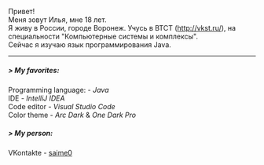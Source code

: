 Привет!    
Меня зовут Илья, мне 18 лет.    
Я живу в России, городе Воронеж. Учусь в ВТСТ (http://vkst.ru/), на специальности "Компьютерные системы и комплексы".    
Сейчас я изучаю язык программирования Java. 
_____
##### > My favorites:    
Programming language: - _Java_    
IDE - _IntelliJ IDEA_    
Code editor - _Visual Studio Code_    
Color theme - _Arc Dark_ & _One Dark Pro_    

##### > My person:    
VKontakte - [saime0](https://vk.com/saime0)

